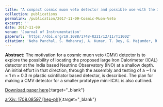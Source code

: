 ```yaml
---
title: "A compact cosmic muon veto detector and possible use with the Iron Calorimeter detector for neutrinos"
collection: publications
permalink: /publication/2017-11-09-Cosmic-Muon-Veto
excerpt: ''
date: 2017-11-09
venue: 'Journal of Instrumentation'
paperurl: 'https://doi.org/10.1088/1748-0221/12/11/T11002'
citation: 'Neha Panchal, S. Mohanraj, A. Kumar, T. Dey, G. Majumder, R. Shinde, P. Verma, B. Satyanarayana, V.M. Datar, &quot;A compact cosmic muon veto detector and possible use with the Iron Calorimeter detector for neutrinos&quot;, <i>Journal of Instrumentation</i>, 12 (2017) 11, T11002.'
---
```


**Abstract:** The motivation for a cosmic muon veto (CMV) detector is to explore the possibility of locating the proposed large Iron Calorimeter (ICAL) detector at the India based Neutrino Observatory (INO) at a shallow depth. An initial effort in that direction, through the assembly and testing of a ∼1 m × 1 m × 0.3 m plastic scintillator based detector, is described. The plan for making a CMV detector for a smaller prototype mini-ICAL is also outlined.
 
[Download paper here](https://doi.org/10.1088/1748-0221/12/11/T11002){:target="_blank"}

[arXiv: 1708.08597 [hep-ph]](https://arxiv.org/abs/1708.08597){:target="_blank"}
